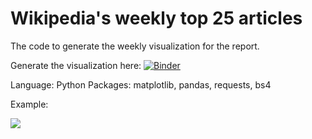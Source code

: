 # Wikipedia's weekly top 25 articles

The code to generate the weekly visualization for the report. 

Generate the visualization here: [![Binder](https://mybinder.org/badge_logo.svg)](https://mybinder.org/v2/gh/eliasdabbas/wikipedia_top_25/master?urlpath=lab/tree/plot_data.ipynb)



Language: Python
Packages: matplotlib, pandas, requests, bs4

Example: 

![](https://upload.wikimedia.org/wikipedia/commons/6/6f/Wikipedia_top_25_articles_for_the_week_July_15_to_21%2C_2018.png)